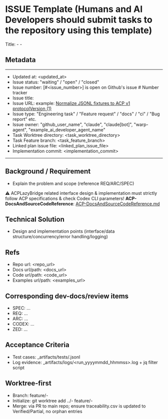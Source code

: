 # ISSUE Template (Humans and AI Developers should submit tasks to the repository using this template)

Title: <module> - <serial number> - <sentence objective>

## Metadata

---

- Updated at: <updated_at>
- Issue status: "waiting" / "open" / "closed"
- Issue number: [#<issue_number>] is open on Github's issue # Number tracker
- Issue title: <sentence objective>
- Issue URL: example: [Normalize JSONL fixtures to ACP v1 protocolVersion (1)](https://github.com/lwyBZss8924d/ACPLazyBridge/issues/14)
- Issue type: "Engineering task" / "Feature request" / "docs" / "ci" / "Bug report" etc.
- Issue owner: "github_user_name", "claude", "claude[bot]", "warp-agent", "example_ai_developer_agent_name"
- Task Worktree directory: <task_worktree_directory>
- Task Feature branch: <task_feature_branch>
- Linked plan issue file: <linked_plan_issue_file>
- Implementation commit: <implementation_commit>

---

## Background / Requirement
- Explain the problem and scope (reference REQ/ARC/SPEC)

⚠️ ACPLazyBridge related interface design & implementation must strictly follow ACP specifications & check Codex CLI parameters!
**ACP-DocsAndSourceCodeReference**: [ACP-DocsAndSourceCodeReference.md](ACP-DocsAndSourceCodeReference.md)

## Technical Solution
- Design and implementation points (interface/data structure/concurrency/error handling/logging)

## Refs
- Repo url: <repo_url>
- Docs url/path: <docs_url>
- Code url/path: <code_url>
- Examples url/path: <examples_url>

## Corresponding dev-docs/review items
- SPEC: ...
- REQ: ...
- ARC: ...
- CODEX: ...
- ZED: ...

## Acceptance Criteria
- Test cases: _artifacts/tests/<file>.jsonl
- Log evidence: _artifacts/logs/<run_yyyymmdd_hhmmss>.log + jq filter script

## Worktree-first
- Branch: feature/<module>-<serial number>
- Initialize: git worktree add ../<module>-<serial number> feature/<module>-<serial number>
- Merge: via PR to main repo; ensure traceability.csv is updated to Verified/Partial, no orphan entries
